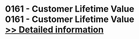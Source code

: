 # 0161 - Customer Lifetime Value<br />0161 - Customer Lifetime Value<br />[>> Detailed information](https://secure.shareit.com/shareit/product.html?productid=301000488&affiliateid=200057808)
